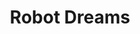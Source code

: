 ---
weight: 1
images:
- /images/RobotDreams.jpg
title: Robot Dreams
hideExif: true
tags:
- home # all posts
- reads
---